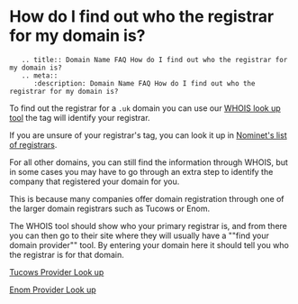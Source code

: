 # How do I find out who the registrar for my domain is?

```eval_rst
   .. title:: Domain Name FAQ How do I find out who the registrar for my domain is?
   .. meta::
      :description: Domain Name FAQ How do I find out who the registrar for my domain is?
```

To find out the registrar for a `.uk` domain you can use our [WHOIS look up tool](https://portal.ans.co.uk/domains/tools/) the tag will identify your registrar.

If you are unsure of your registrar's tag, you can look it up in [Nominet's list of registrars](http://www.nominet.org.uk/uk-domain-names/registering-uk-domain/choosing-registrar/list-registrars).

For all other domains, you can still find the information through WHOIS, but in some cases you may have to go through an extra step to identify the company that registered your domain for you.

This is because many companies offer domain registration through one of the larger domain registrars such as Tucows or Enom.

The WHOIS tool should show who your primary registrar is, and from there you can then go to their site where they will usually have a  ""find your domain provider"" tool. By entering your domain here it should tell you who the registrar is for that domain.

[Tucows Provider Look up](http://www.tucowsdomains.com/provider)

[Enom Provider Look up](http://www.enom.com/help/reseller_lookup.asp)


